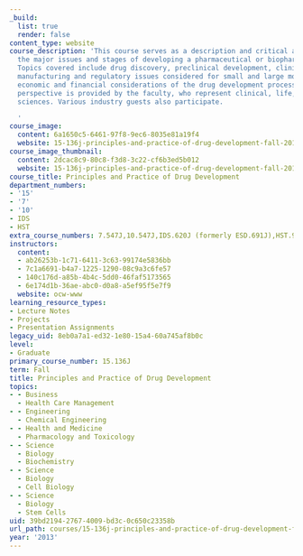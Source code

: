 ```yaml
---
_build:
  list: true
  render: false
content_type: website
course_description: 'This course serves as a description and critical assessment of
  the major issues and stages of developing a pharmaceutical or biopharmaceutical.
  Topics covered include drug discovery, preclinical development, clinical investigation,
  manufacturing and regulatory issues considered for small and large molecules, and
  economic and financial considerations of the drug development process. A multidisciplinary
  perspective is provided by the faculty, who represent clinical, life, and management
  sciences. Various industry guests also participate.

  '
course_image:
  content: 6a1650c5-6461-97f8-9ec6-8035e81a19f4
  website: 15-136j-principles-and-practice-of-drug-development-fall-2013
course_image_thumbnail:
  content: 2dcac8c9-80c8-f3d8-3c22-cf6b3ed5b012
  website: 15-136j-principles-and-practice-of-drug-development-fall-2013
course_title: Principles and Practice of Drug Development
department_numbers:
- '15'
- '7'
- '10'
- IDS
- HST
extra_course_numbers: 7.547J,10.547J,IDS.620J (formerly ESD.691J),HST.920J
instructors:
  content:
  - ab26253b-1c71-6411-3c63-99174e5836bb
  - 7c1a6691-b4a7-1225-1290-08c9a3c6fe57
  - 140c176d-a85b-4b4c-5dd0-46faf5173565
  - 6e174d1b-36ae-abc0-d0a8-a5ef95f5e7f9
  website: ocw-www
learning_resource_types:
- Lecture Notes
- Projects
- Presentation Assignments
legacy_uid: 8eb0a7a1-ed32-1e80-15a4-60a745af8b0c
level:
- Graduate
primary_course_number: 15.136J
term: Fall
title: Principles and Practice of Drug Development
topics:
- - Business
  - Health Care Management
- - Engineering
  - Chemical Engineering
- - Health and Medicine
  - Pharmacology and Toxicology
- - Science
  - Biology
  - Biochemistry
- - Science
  - Biology
  - Cell Biology
- - Science
  - Biology
  - Stem Cells
uid: 39bd2194-2767-4009-bd3c-0c650c23358b
url_path: courses/15-136j-principles-and-practice-of-drug-development-fall-2013
year: '2013'
---
```

